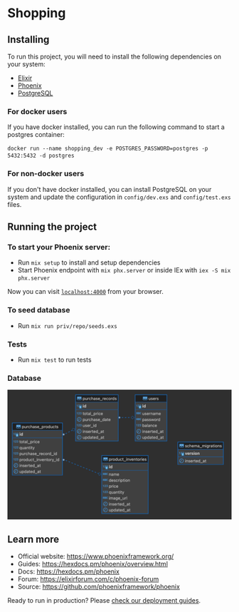 # Shopping

## Installing

To run this project, you will need to install the following dependencies on your system:

* [Elixir](https://elixir-lang.org/install.html)
* [Phoenix](https://hexdocs.pm/phoenix/installation.html)
* [PostgreSQL](https://www.postgresql.org/download)

### For docker users

If you have docker installed, you can run the following command to start a postgres container:

```shell
docker run --name shopping_dev -e POSTGRES_PASSWORD=postgres -p 5432:5432 -d postgres
```

### For non-docker users

If you don't have docker installed, you can install PostgreSQL on your system and update the configuration in `config/dev.exs` and `config/test.exs` files.


## Running the project

### To start your Phoenix server:

  * Run `mix setup` to install and setup dependencies
  * Start Phoenix endpoint with `mix phx.server` or inside IEx with `iex -S mix phx.server`

Now you can visit [`localhost:4000`](http://localhost:4000) from your browser.

### To seed database

  * Run `mix run priv/repo/seeds.exs`

### Tests

  * Run `mix test` to run tests

### Database

![Database schema](../assets/db_schema.png)

## Learn more

  * Official website: https://www.phoenixframework.org/
  * Guides: https://hexdocs.pm/phoenix/overview.html
  * Docs: https://hexdocs.pm/phoenix
  * Forum: https://elixirforum.com/c/phoenix-forum
  * Source: https://github.com/phoenixframework/phoenix

Ready to run in production? Please [check our deployment guides](https://hexdocs.pm/phoenix/deployment.html).
